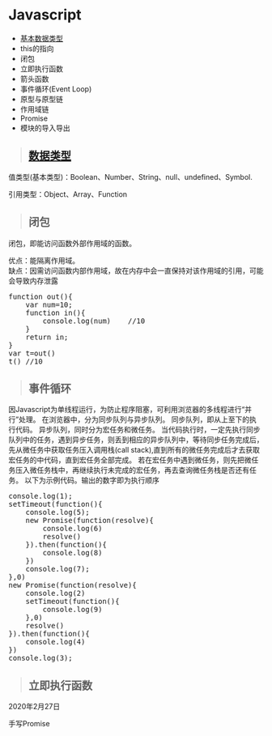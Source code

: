 # Javascript
* <a href="数据类型">基本数据类型</a>
* this的指向
* 闭包
* 立即执行函数
* 箭头函数
* 事件循环(Event Loop)
* 原型与原型链
* 作用域链
* Promise
* 模块的导入导出


> ## <a href="数据类型">数据类型</a>
值类型(基本类型)：Boolean、Number、String、null、undefined、Symbol.

引用类型：Object、Array、Function

> ## 闭包
闭包，即能访问函数外部作用域的函数。


优点：能隔离作用域。  
缺点：因需访问函数内部作用域，故在内存中会一直保持对该作用域的引用，可能会导致内存泄露
<pre>
function out(){
    var num=10;
    function in(){
        console.log(num)    //10
    }
    return in;
}
var t=out()
t() //10
</pre>

> ## 事件循环
因Javascript为单线程运行，为防止程序阻塞，可利用浏览器的多线程进行“并行”处理。
在浏览器中，分为同步队列与异步队列。
同步队列，即从上至下的执行代码。
异步队列，同时分为宏任务和微任务。
当代码执行时，一定先执行同步队列中的任务，遇到异步任务，则丢到相应的异步队列中，等待同步任务完成后，先从微任务中获取任务压入调用栈(call stack),直到所有的微任务完成后才去获取宏任务的中代码，直到宏任务全部完成。
若在宏任务中遇到微任务，则先把微任务压入微任务栈中，再继续执行未完成的宏任务，再去查询微任务栈是否还有任务。
以下为示例代码。输出的数字即为执行顺序
<pre>
console.log(1);
setTimeout(function(){
    console.log(5);
    new Promise(function(resolve){
        console.log(6)
        resolve()
    }).then(function(){
        console.log(8)
    })
    console.log(7);
},0)
new Promise(function(resolve){
    console.log(2)
    setTimeout(function(){
        console.log(9)
    },0)
    resolve()
}).then(function(){
    console.log(4)
})
console.log(3);
</pre>

> ## 立即执行函数

2020年2月27日

手写Promise
